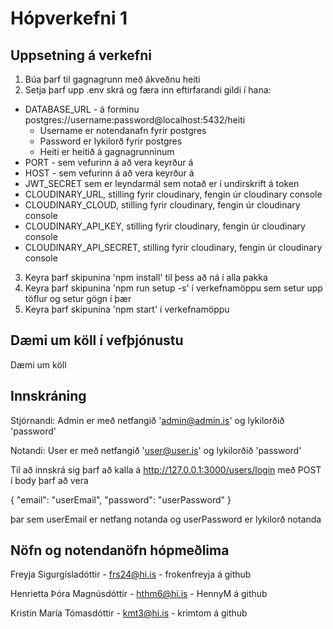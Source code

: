 # Hópverkefni 1

## Uppsetning á verkefni

1. Búa þarf til gagnagrunn með ákveðnu heiti
2. Setja þarf upp .env skrá og færa inn eftirfarandi gildi í hana:
  * DATABASE_URL - á forminu postgres://username:password@localhost:5432/heiti
    * Username er notendanafn fyrir postgres
    * Password er lykilorð fyrir postgres
    * Heiti er heitið á gagnagrunninum
  * PORT - sem vefurinn á að vera keyrður á
  * HOST - sem vefurinn á að vera keyrður á
  * JWT_SECRET sem er leyndarmál sem notað er í undirskrift á token
  * CLOUDINARY_URL, stilling fyrir cloudinary, fengin úr cloudinary console
  * CLOUDINARY_CLOUD, stilling fyrir cloudinary, fengin úr cloudinary console
  * CLOUDINARY_API_KEY, stilling fyrir cloudinary, fengin úr cloudinary console
  * CLOUDINARY_API_SECRET, stilling fyrir cloudinary, fengin úr cloudinary console
3. Keyra þarf skipunina 'npm install' til þess að ná í alla pakka 
4. Keyra þarf skipunina 'npm run setup -s' í verkefnamöppu sem setur upp töflur og setur gögn í þær
5. Keyra þarf skipunina 'npm start' í verkefnamöppu

## Dæmi um köll í vefþjónustu

Dæmi um köll

## Innskráning

Stjórnandi: Admin er með netfangið 'admin@admin.is' og lykilorðið 'password'

Notandi: User er með netfangið 'user@user.is' og lykilorðið 'password'

Til að innskrá sig þarf að kalla á http://127.0.0.1:3000/users/login með POST
í body þarf að vera

{
  "email": "userEmail",
  "password": "userPassword"
}

þar sem userEmail er netfang notanda og userPassword er lykilorð notanda

## Nöfn og notendanöfn hópmeðlima

Freyja Sigurgísladóttir - frs24@hi.is - frokenfreyja á github

Henrietta Þóra Magnúsdóttir - hthm6@hi.is - HennyM á github

Kristín María Tómasdóttir - kmt3@hi.is - krimtom á github
